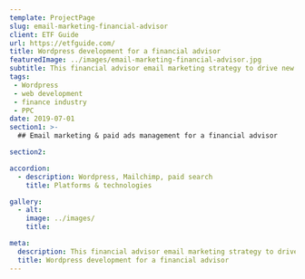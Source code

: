 ```yaml
---
template: ProjectPage
slug: email-marketing-financial-advisor
client: ETF Guide
url: https://etfguide.com/
title: Wordpress development for a financial advisor
featuredImage: ../images/email-marketing-financial-advisor.jpg
subtitle: This financial advisor email marketing strategy to drive new client signups
tags:
 - Wordpress
 - web development
 - finance industry
 - PPC
date: 2019-07-01
section1: >-
  ## Email marketing & paid ads management for a financial advisor

section2:

accordion:
  - description: Wordpress, Mailchimp, paid search
    title: Platforms & technologies

gallery:
  - alt:
    image: ../images/
    title:

meta:
  description: This financial advisor email marketing strategy to drive new client signups
  title: Wordpress development for a financial advisor
---
```

